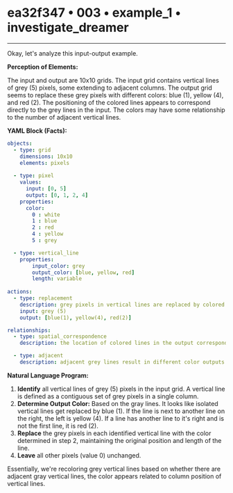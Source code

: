 # ea32f347 • 003 • example_1 • investigate_dreamer

---
Okay, let's analyze this input-output example.

**Perception of Elements:**

The input and output are 10x10 grids. The input grid contains vertical lines of grey (5) pixels, some extending to adjacent columns. The output grid seems to replace these grey pixels with different colors: blue (1), yellow (4), and red (2). The positioning of the colored lines appears to correspond directly to the grey lines in the input. The colors may have some relationship to the number of adjacent vertical lines.

**YAML Block (Facts):**



```yaml
objects:
  - type: grid
    dimensions: 10x10
    elements: pixels
    
  - type: pixel
    values:
      input: [0, 5]
      output: [0, 1, 2, 4]
    properties:
      color:
        0 : white
        1 : blue
        2 : red
        4 : yellow
        5 : grey

  - type: vertical_line
    properties:
        input_color: grey
        output_color: [blue, yellow, red]
        length: variable
    
actions:
  - type: replacement
    description: grey pixels in vertical lines are replaced by colored pixels
    input: grey (5)
    output: [blue(1), yellow(4), red(2)]

relationships:
  - type: spatial_correspondence
    description: the location of colored lines in the output corresponds to grey lines in the input

  - type: adjacent
    description: adjacent grey lines result in different color outputs

```



**Natural Language Program:**

1.  **Identify** all vertical lines of grey (5) pixels in the input grid. A vertical line is defined as a contiguous set of grey pixels in a single column.
2.  **Determine Output Color:** Based on the gray lines. It looks like isolated vertical lines get replaced by blue (1). If the line is next to another line on the right, the left is yellow (4). If a line has another line to it's right and is not the first line, it is red (2).
3.  **Replace** the grey pixels in each identified vertical line with the color determined in step 2, maintaining the original position and length of the line.
4.  **Leave** all other pixels (value 0) unchanged.

Essentially, we're recoloring grey vertical lines based on whether there are adjacent gray vertical lines, the color appears related to column position of vertical lines.

